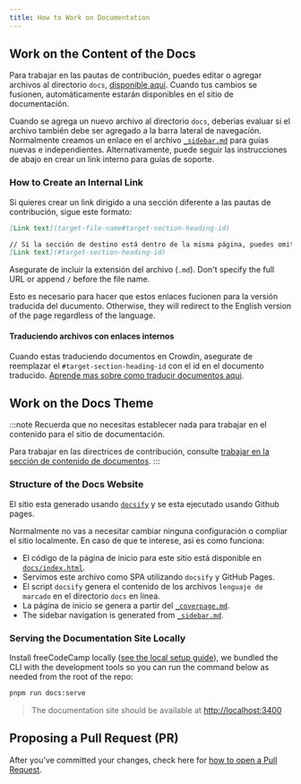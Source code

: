 ```yaml
---
title: How to Work on Documentation
---
```


## Work on the Content of the Docs

Para trabajar en las pautas de contribución, puedes editar o agregar archivos al directorio `docs`, [disponible aquí](https://github.com/freeCodeCamp/freeCodeCamp/tree/main/docs). Cuando tus cambios se fusionen, automáticamente estarán disponibles en el sitio de documentación.

Cuando se agrega un nuevo archivo al directorio `docs`, deberías evaluar si el archivo también debe ser agregado a la barra lateral de navegación. Normalmente creamos un enlace en el archivo [`_sidebar.md`](_sidebar) para guías nuevas e independientes. Alternativamente, puede seguir las instrucciones de abajo en crear un link interno para guías de soporte.

### How to Create an Internal Link

Si quieres crear un link dirigido a una sección diferente a las pautas de contribución, sigue este formato:

```md
[Link text](target-file-name#target-section-heading-id)

// Si la sección de destino está dentro de la misma página, puedes omitir el nombre del archivo
[Link text](#target-section-heading-id)
```

Asegurate de incluir la extensión del archivo (`.md`). Don't specify the full URL or append `/` before the file name.

Esto es necesario para hacer que estos enlaces fucionen para la versión traducida del ducumento. Otherwise, they will redirect to the English version of the page regardless of the language.

#### Traduciendo archivos con enlaces internos

Cuando estas traduciendo documentos en Crowdin, asegurate de reemplazar el `#target-section-heading-id` con el id en el documento traducido. [Aprende mas sobre como traducir documentos aqui](how-to-translate-files#translate-documentation).

## Work on the Docs Theme

:::note
Recuerda que no necesitas establecer nada para trabajar en el contenido para el sitio de documentación.

Para trabajar en las directrices de contribución, consulte [trabajar en la sección de contenido de documentos](#work-on-the-docs-content).
:::

### Structure of the Docs Website

El sitio esta generado usando [`docsify`](https://docsify.js.org) y se esta ejecutado usando Github pages.

Normalmente no vas a necesitar cambiar ninguna configuración o compliar el sitio localmente. En caso de que te interese, asi es como funciona:

- El código de la página de inicio para este sitio está disponible en [`docs/index.html`](index.html).
- Servimos este archivo como SPA utilizando `docsify` y GitHub Pages.
- El script `docsify` genera el contenido de los archivos `lenguaje de marcado` en el directorio `docs` en linea.
- La página de inicio se genera a partir del [`_coverpage.md`](_coverpage).
- The sidebar navigation is generated from [`_sidebar.md`](_sidebar).

### Serving the Documentation Site Locally

Install freeCodeCamp locally ([see the local setup guide](how-to-setup-freecodecamp-locally)), we bundled the CLI with the development tools so you can run the command below as needed from the root of the repo:

```bash
pnpm run docs:serve
```

> The documentation site should be available at <http://localhost:3400>

## Proposing a Pull Request (PR)

After you've committed your changes, check here for [how to open a Pull Request](how-to-open-a-pull-request).
